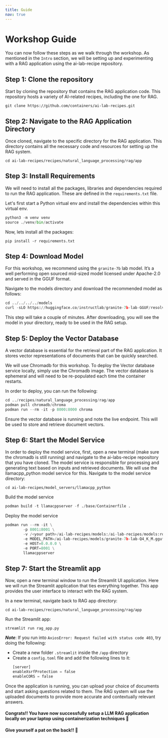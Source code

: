 ```yaml
---
title: Guide
nav: true
---
```


# Workshop Guide

You can now follow these steps as we walk through the workshop. As mentioned in the `Intro` section, we will be setting up and experimenting with a RAG application using the ai-lab-recipe repository.

## Step 1: Clone the repository

Start by cloning the repository that contains the RAG application code. This repository hosts a variety of AI-related recipes, including the one for RAG.

`git clone https://github.com/containers/ai-lab-recipes.git`


## Step 2: Navigate to the RAG Application Directory

Once cloned, navigate to the specific directory for the RAG application. This directory contains all the necessary code and resources for setting up the RAG system.

`cd ai-lab-recipes/recipes/natural_language_processing/rag/app`

## Step 3: Install Requirements

We will need to install all the packages, libraries and dependencies required to run the RAG application. These are defined in the `requirements.txt` file.

Let's first start a Python virtual env and install the dependencies within this virtual env.

```python
python3 -m venv venv
source ./venv/bin/activate
```

Now, lets install all the packages:

`pip install -r requirements.txt`

## Step 4: Download Model

For this workshop, we recommend using the `granite-7b` lab model. It’s a well performing open sourced mid-sized model licensed under Apache-2.0 and served in the GGUF format.

Navigate to the models directory and download the recommended model as follows:

```python
cd ../../../../models 
curl -sLO https://huggingface.co/instructlab/granite-7b-lab-GGUF/resolve/main/granite-7b-lab-Q4_K_M.gguf
```

This step will take a couple of minutes. After downloading, you will see the model in your directory, ready to be used in the RAG setup.

## Step 5:  Deploy the Vector Database

A vector database is essential for the retrieval part of the RAG application. It stores vector representations of documents that can be quickly searched.

We will use Chromadb for this workshop. To deploy the Vector database service locally, simply use the Chromadb image. The vector database is ephemeral and will need to be re-populated each time the container restarts.

In order to deploy, you can run the following:

```python
cd ../recipes/natural_language_processing/rag/app
podman pull chromadb/chroma 
podman run --rm -it -p 8000:8000 chroma 
```

Ensure the vector database is running and note the live endpoint. This will be used to store and retrieve document vectors.

## Step 6: Start the Model Service

In order to deploy the model service, first, open a new terminal (make sure the chromadb is still running) and navigate to the ai-labs-recipe repository that you have cloned.
The model service is responsible for processing and generating text based on inputs and retrieved documents. We will use the llamacpp_python model service for this. Navigate to the model service directory:

`cd ai-lab-recipes/model_servers/llamacpp_python`

Build the model service

```python
podman build -t llamacppserver -f ./base/Containerfile .
```

Deploy the model service

```python
podman run --rm -it \
        -p 8001:8001 \
        -v /<your path>/ai-lab-recipes/models:/ai-lab-recipes/models:ro,Z \
        -e MODEL_PATH=/ai-lab-recipes/models/granite-7b-lab-Q4_K_M.gguf \
        -e HOST=0.0.0.0 \
        -e PORT=8001 \
        llamacppserver

```

## Step 7: Start the Streamlit app

Now, open a new terminal window to run the Streamlit UI application. Here we will run the Streamlit application that ties everything together. This app provides the user interface to interact with the RAG system.

In a new terminal, navigate back to RAG app directory:

`cd ai-lab-recipes/recipes/natural_language_processing/rag/app`

Run the Streamlit app:

`streamlit run rag_app.py`

**_Note_**: If you run into `AxiosError: Request failed with status code 403`, try doing the following:

- Create a new folder `.streamlit` inside the `/app` directory
- Create a `config.toml` file and add the following lines to it:
  ```python
  [server]
  enableXsrfProtection = false
  enableCORS = false
  ```

Once the application is running, you can upload your choice of documents and start asking questions related to them. The RAG system will use the uploaded documents to provide more accurate and contextually relevant answers.

#### Congrats!! You have now successfully setup a LLM RAG application locally on your laptop using containerization techniques 🥳
#### Give yourself a pat on the back!! 👏












